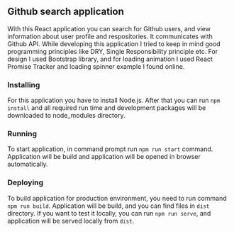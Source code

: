 ## Github search application

With this React application you can search for Github users, and view information about user profile and respositories. It communicates with Github API. While developing this application I tried to keep in mind good programming principles like DRY, Single Responsibility principle etc. 
For design I used Bootstrap library, and for loading animation I used React Promise Tracker and loading spinner example I found online.

### Installing

For this application you have to install Node.js.
After that you can run `npm install` and all required run time and development packages will be downloaded to node_modules directory.

### Running

To start application, in command prompt run `npm run start` command. Application will be build and application will be opened in browser automatically.

### Deploying

To build application for production environment, you need to run command `npm run build`. 
Application will be build, and you can find files in `dist` directory.
If you want to test it locally, you can run `npm run serve`, and application will be served locally from `dist`.